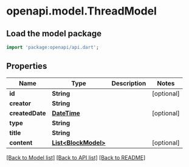 # openapi.model.ThreadModel

## Load the model package
```dart
import 'package:openapi/api.dart';
```

## Properties
Name | Type | Description | Notes
------------ | ------------- | ------------- | -------------
**id** | **String** |  | [optional] 
**creator** | **String** |  | 
**createdDate** | [**DateTime**](DateTime.md) |  | [optional] 
**type** | **String** |  | 
**title** | **String** |  | 
**content** | [**List&lt;BlockModel&gt;**](BlockModel.md) |  | [optional] 

[[Back to Model list]](../README.md#documentation-for-models) [[Back to API list]](../README.md#documentation-for-api-endpoints) [[Back to README]](../README.md)



